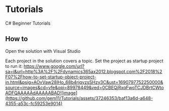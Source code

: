 # Tutorials
C# Beginner Tutorials
## How to
Open the solution with Visual Studio

Each project in the solution covers a topic.
Set the project as startup project to run it:
https://www.google.com/url?sa=i&url=http%3A%2F%2Fdynamics365ax2012.blogspot.com%2F2018%2F07%2Fhow-to-set-startup-object-project-in.html&psig=AOvVaw28lHo_68b4rjqyzsSHzy3C&ust=1690797752250000&source=images&cd=vfe&opi=89978449&ved=0CBEQjRxqFwoTCJDBrtCWtoADFQAAAAAdAAAAABAD![image](https://github.com/gem11/Tutorials/assets/37246353/baf13a6d-a648-4355-a53c-fc59253e9014)
